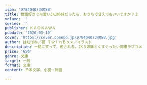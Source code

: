 ```yaml
---
isbn: '9784040734088'
title: 世話好きで可愛いJK3姉妹だったら、おうちで甘えてもいいですか？２
volume: ''
series: ''
publisher: ＫＡＯＫＡＷＡ
pubdate: '2020-03-19'
cover: 'https://cover.openbd.jp/9784040734088.jpg'
author: はむばね／著 ＴｗｉｎＢｏｘ／イラスト
description: 一緒に笑って、癒される。JK３姉妹とくすぐったい同棲ラブコメ
price: '650'
genre: 文庫
target: 一般
format: 文庫
content: 日本文学、小説・物語

---
```

